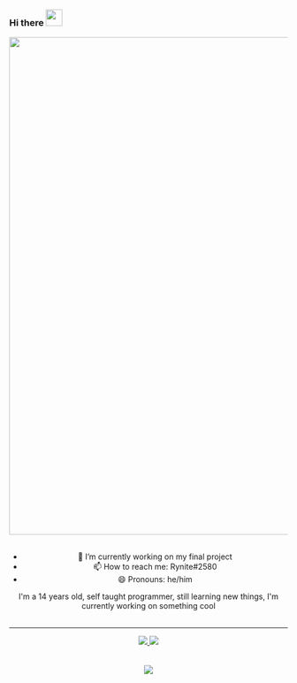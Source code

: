 ### Hi there <img src="https://raw.githubusercontent.com/MartinHeinz/MartinHeinz/master/wave.gif" width="30px">

<div align="center">
<a href="google.com" target="_blank"><img src="https://imgur.com/a/5t36bYT" width="900px"></a>
<br><br>

- 🔭 I’m currently working on my final project
- 📫 How to reach me: Rynite#2580
- 😄 Pronouns: he/him

</h2>
<p align="center">
    I'm a 14 years old, self taught programmer, still learning new things, I'm currently working on something cool
    
<br>
<br>

    
</p>
<hr/>
<p align="center">
    <a href="https://github.com/UserDev987/">
        <img src="https://github-readme-streak-stats.herokuapp.com?user=UserDev987&hide_border=true&background=0D1117&currStreakLabel=FFFFFF&sideLabels=FFFFFF&currStreakNum=FFFFFF&dates=FFFFFF&sideNums=FFFFFF&fire=00FF00&ring=00FF00&stroke=FFFFFFFF)](https://git.io/streak-stats" />
  </a> 
  <a href="https://github.com/UserDev987/">
        <img src="https://github-readme-stats.vercel.app/api?username=UserDev987&show_icons=true&theme=merko" />
  </a> 
<br>
<br>
<br>
<a href="https://github.com/UserDev987/">
        <img src="https://github-readme-stats.vercel.app/api/top-langs/?username=UserDev987&theme=merko&langs_count=8&layout=compact" />
  </a> 
</p>

